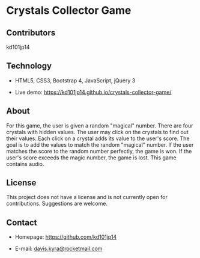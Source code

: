 # Crystals Collector Game

## Contributors

kd101jp14

## Technology

* HTML5, CSS3, Bootstrap 4, JavaScript, jQuery 3

* Live demo: https://kd101jp14.github.io/crystals-collector-game/

## About

For this game, the user is given a random "magical" number. There are four crystals with hidden values. The user may click on the crystals to find out their values. Each click on a crystal adds its value to the user's score. The goal is to add the values to match the random "magical" number. If the user matches the score to the random number perfectly, the game is won. If the user's score exceeds the magic number, the game is lost. This game contains audio.

## License

This project does not have a license and is not currently open for contributions. Suggestions are welcome.

## Contact

* Homepage:  https://github.com/kd101jp14

* E-mail: davis.kyra@rocketmail.com
